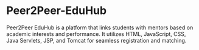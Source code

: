 # Peer2Peer-EduHub
Peer2Peer EduHub is a platform that links students with mentors based on academic interests and performance. It utilizes HTML, JavaScript, CSS, Java Servlets, JSP, and Tomcat for seamless registration and matching.
